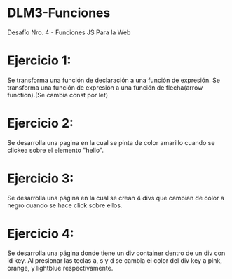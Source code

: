 # DLM3-Funciones
Desafío Nro. 4 - Funciones JS Para la Web

# Ejercicio 1: 
Se transforma una función de declaración a una función de expresión. Se transforma una función de expresión a una función de flecha(arrow function).(Se cambia const por let)

# Ejercicio 2:
Se desarrolla una pagina en la cual se pinta de color amarillo cuando se clickea sobre el elemento "hello".

# Ejercicio 3:
Se desarrolla una página en la cual se crean 4 divs que cambian de color a negro cuando se hace click sobre ellos.

# Ejercicio 4:
Se desarrolla una página donde tiene un div container dentro de un div con id key. Al presionar las teclas a, s y d se cambia el color del div key a pink, orange, y lightblue respectivamente.